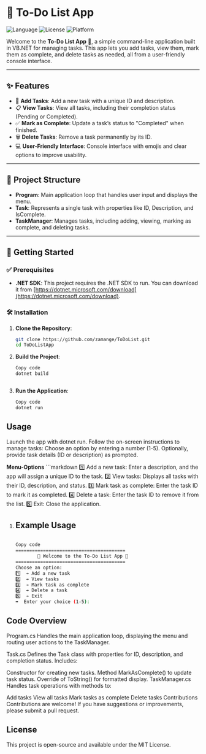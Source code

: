 # 📝 To-Do List App

![Language](https://img.shields.io/badge/Language-VB.NET-blue.svg)
![License](https://img.shields.io/badge/License-MIT-green.svg)
![Platform](https://img.shields.io/badge/Platform-.NET%20Core-blue)

Welcome to the **To-Do List App** 🎉, a simple command-line application built in VB.NET for managing tasks. This app lets you add tasks, view them, mark them as complete, and delete tasks as needed, all from a user-friendly console interface.

---


## ✨ Features

- 📌 **Add Tasks**: Add a new task with a unique ID and description.
- 📋 **View Tasks**: View all tasks, including their completion status (Pending or Completed).
- ✅ **Mark as Complete**: Update a task’s status to "Completed" when finished.
- 🗑️ **Delete Tasks**: Remove a task permanently by its ID.
- 💻 **User-Friendly Interface**: Console interface with emojis and clear options to improve usability.

---

## 📂 Project Structure

- **Program**: Main application loop that handles user input and displays the menu.
- **Task**: Represents a single task with properties like ID, Description, and IsComplete.
- **TaskManager**: Manages tasks, including adding, viewing, marking as complete, and deleting tasks.

---

## 🚀 Getting Started


### ✅ Prerequisites

- **.NET SDK**: This project requires the .NET SDK to run. You can download it from [https://dotnet.microsoft.com/download](https://dotnet.microsoft.com/download).

### 🛠 Installation

1. **Clone the Repository**:
   ```bash
   git clone https://github.com/zamange/ToDoList.git
   cd ToDoListApp

2. **Build the Project**:
    ```bash
    Copy code
    dotnet build



3. **Run the Application**:
    ```bash
    Copy code
    dotnet run

## Usage

Launch the app with dotnet run.
Follow the on-screen instructions to manage tasks:
Choose an option by entering a number (1-5).
Optionally, provide task details (ID or description) as prompted.

**Menu-Options**
    ```markdown
    1️⃣ Add a new task: Enter a description, and the app will assign a unique ID to the task.
    2️⃣ View tasks: Displays all tasks with their ID, description, and status.
    3️⃣ Mark task as complete: Enter the task ID to mark it as completed.
    4️⃣ Delete a task: Enter the task ID to remove it from the list.
    5️⃣ Exit: Close the application.

1. ## Example Usage
   ```bash

   Copy code
   ========================================
           🌟 Welcome to the To-Do List App 🌟
   ========================================
   Choose an option:
   1️⃣  ➔ Add a new task
   2️⃣  ➔ View tasks
   3️⃣  ➔ Mark task as complete
   4️⃣  ➔ Delete a task
   5️⃣  ➔ Exit
   ➡️  Enter your choice (1-5):

## Code Overview
Program.cs
Handles the main application loop, displaying the menu and routing user actions to the TaskManager.

Task.cs
Defines the Task class with properties for ID, description, and completion status. Includes:

Constructor for creating new tasks.
Method MarkAsComplete() to update task status.
Override of ToString() for formatted display.
TaskManager.cs
Handles task operations with methods to:

Add tasks
View all tasks
Mark tasks as complete
Delete tasks
Contributions
Contributions are welcome! If you have suggestions or improvements, please submit a pull request.

## License
This project is open-source and available under the MIT License.

